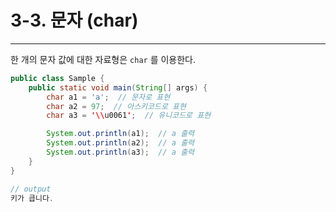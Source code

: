 # 3-3. 문자 (char)

---

한 개의 문자 값에 대한 자료형은 `char` 를 이용한다.

```java
public class Sample {
    public static void main(String[] args) {
        char a1 = 'a';  // 문자로 표현
        char a2 = 97;  // 아스키코드로 표현
        char a3 = '\\u0061';  // 유니코드로 표현

        System.out.println(a1);  // a 출력
        System.out.println(a2);  // a 출력
        System.out.println(a3);  // a 출력
    }
}

// output
키가 큽니다.
```


